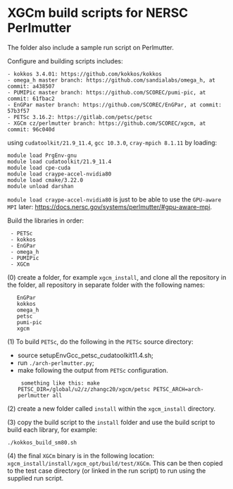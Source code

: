 # XGCm build scripts for NERSC Perlmutter

The folder also include a sample run script on Perlmutter.

Configure and building scripts includes:
```
- kokkos 3.4.01: https://github.com/kokkos/kokkos
- omega_h master branch: https://github.com/sandialabs/omega_h, at commit: a438507
- PUMIPic master branch: https://github.com/SCOREC/pumi-pic, at commit: 61fbac2
- EnGPar master branch: https://github.com/SCOREC/EnGPar, at commit: 57b3f57
- PETSc 3.16.2: https://gitlab.com/petsc/petsc
- XGCm cz/perlmutter branch: https://github.com/SCOREC/xgcm, at commit: 96c040d
```
using `cudatoolkit/21.9_11.4`, `gcc 10.3.0`, `cray-mpich 8.1.11` by loading:
```
module load PrgEnv-gnu
module load cudatoolkit/21.9_11.4
module load cpe-cuda
module load craype-accel-nvidia80
module load cmake/3.22.0
module unload darshan
```
`module load craype-accel-nvidia80` is just to be able to use the `GPU-aware MPI` later: https://docs.nersc.gov/systems/perlmutter/#gpu-aware-mpi.

Build the libraries in order:
```
 - PETSc
 - kokkos
 - EnGPar
 - omega_h
 - PUMIPic
 - XGCm
```

(0) create a folder, for example `xgcm_install`, and clone all the repository in the folder, all repository in separate folder with the following names:
```
   EnGPar
   kokkos
   omega_h
   petsc
   pumi-pic
   xgcm
```

(1) To build `PETSc`, do the following in the `PETSc` source directory:
- source setupEnvGcc_petsc_cudatoolkit11.4.sh;
- run `./arch-perlmutter.py`;
- make following the output from `PETSc` configuration.
  ```
   something like this: make PETSC_DIR=/global/u2/z/zhangc20/xgcm/petsc PETSC_ARCH=arch-perlmutter all
  ```

(2) create a new folder called `install` within the `xgcm_install` directory.

(3) copy the build script to the `install` folder and use the build script to build each library, for example:
```
./kokkos_build_sm80.sh
```

(4) the final `XGCm` binary is in the following location: `xgcm_install/install/xgcm_opt/build/test/XGCm`.
This can be then copied to the test case directory (or linked in the run script) to run using the supplied run script.
